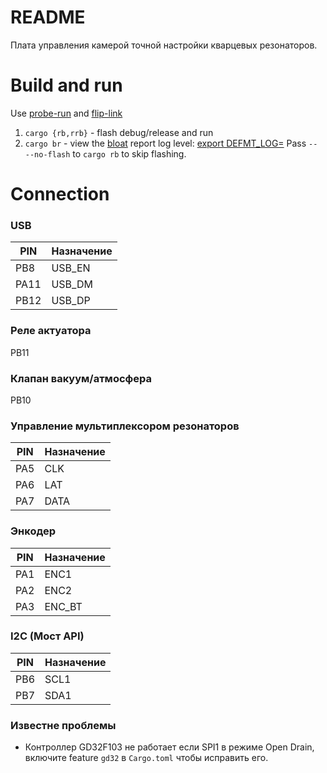 # README
Плата управления камерой точной настройки кварцевых резонаторов.

# Build and run
Use [probe-run](https://github.com/knurling-rs/probe-run) and [flip-link](https://github.com/knurling-rs/flip-link)
1. `cargo {rb,rrb}` - flash debug/release and run
2. `cargo br` - view the [bloat](https://github.com/RazrFalcon/cargo-bloat) report
log level: [export DEFMT_LOG=<lvl>](https://defmt.ferrous-systems.com/filtering.html#defmt_log)
Pass `-- --no-flash` to `cargo rb` to skip flashing.

# Connection

### USB
| PIN | Назначение |
| --- | --- |
| PB8 | USB_EN |
| PA11 | USB_DM |
| PB12 | USB_DP |

### Реле актуатора
PB11

### Клапан вакуум/атмосфера
PB10

### Управление мультиплексором резонаторов
| PIN | Назначение |
| --- | --- |
| PA5 | CLK |
| PA6 | LAT |
| PA7 | DATA |

### Энкодер
| PIN | Назначение |
| --- | --- |
| PA1 | ENC1 |
| PA2 | ENC2 |
| PA3 | ENC_BT |

### I2C (Мост API)
| PIN | Назначение |
| --- | ---- |
| PB6 | SCL1 |
| PB7 | SDA1 |

### Известне проблемы
- Контроллер GD32F103 не работает если SPI1 в режиме Open Drain, включите feature `gd32` в `Cargo.toml` чтобы исправить его.